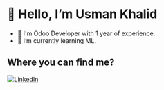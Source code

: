 <strong><h1> 👋 Hello, I’m Usman Khalid </h1></strong>
- 👀 I'm Odoo Developer with 1 year of experience.
- 🌱 I’m currently learning ML.

<h2>Where you can find me?</h2>
<a href="https://www.linkedin.com/in/usman-khalid-bhatti" rel="nofollow" >
  <img alt="LinkedIn" src="https://camo.githubusercontent.com/a493f6833f99fb3c85788d6d9305e6b7a42b838e5ee5d138fd9a8214a7e77472/68747470733a2f2f696d672e736869656c64732e696f2f62616467652f6c696e6b6564696e2d2532333030373742352e7376673f267374796c653d666f722d7468652d6261646765266c6f676f3d6c696e6b6564696e266c6f676f436f6c6f723d7768697465" data-canonical-src="https://img.shields.io/badge/linkedin-%230077B5.svg?&style=for-the-badge&logo=linkedin&logoColor=white" style="max-width: 100%;"/>
</a>
<!---
usman-dev-k/usman-dev-k is a ✨ special ✨ repository because its `README.md` (this file) appears on your GitHub profile.
You can click the Preview link to take a look at your changes.
--->
